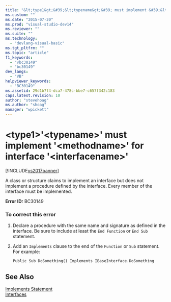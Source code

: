 ```yaml
---
title: "&lt;type1&gt;&#39;&lt;typename&gt;&#39; must implement &#39;&lt;methodname&gt;&#39; for interface &#39;&lt;interfacename&gt;&#39; | Microsoft Docs"
ms.custom: ""
ms.date: "2015-07-20"
ms.prod: "visual-studio-dev14"
ms.reviewer: ""
ms.suite: ""
ms.technology: 
  - "devlang-visual-basic"
ms.tgt_pltfrm: ""
ms.topic: "article"
f1_keywords: 
  - "vbc30149"
  - "bc30149"
dev_langs: 
  - "VB"
helpviewer_keywords: 
  - "BC30149"
ms.assetid: 29d1b7f4-dca7-478c-bbe7-c657f342c183
caps.latest.revision: 10
author: "stevehoag"
ms.author: "shoag"
manager: "wpickett"
---
```

# &lt;type1&gt;&#39;&lt;typename&gt;&#39; must implement &#39;&lt;methodname&gt;&#39; for interface &#39;&lt;interfacename&gt;&#39;
[!INCLUDE[vs2017banner](../../../visual-basic/includes/vs2017banner.md)]

A class or structure claims to implement an interface but does not implement a procedure defined by the interface. Every member of the interface must be implemented.  
  
 **Error ID:** BC30149  
  
### To correct this error  
  
1.  Declare a procedure with the same name and signature as defined in the interface. Be sure to include at least the `End Function` or `End Sub` statement.  
  
2.  Add an `Implements` clause to the end of the `Function` or `Sub` statement. For example:  
  
    ```  
    Public Sub DoSomething() Implements IBaseInterface.DoSomething  
    ```  
  
## See Also  
 [Implements Statement](../../../visual-basic/language-reference/statements/implements-statement.md)   
 [Interfaces](../../../visual-basic/programming-guide/language-features/interfaces/index.md)